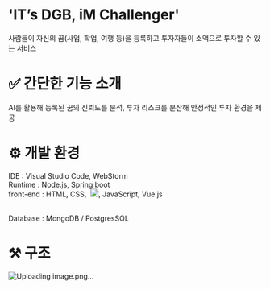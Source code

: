 # 'IT’s DGB, iM Challenger' 
사람들이 자신의 꿈(사업, 학업, 여행 등)을 등록하고 투자자들이 소액으로 투자할 수 있는 서비스

# ✅ 간단한 기능 소개
AI를 활용해 등록된 꿈의 신뢰도를 분석,
투자 리스크를 분산해 안정적인 투자 환경을 제공

# ⚙️ 개발 환경
IDE : Visual Studio Code, WebStorm
<br>
Runtime : Node.js, Spring boot
<br>
front-end : HTML, CSS,  <img src="https://img.shields.io/badge/JavaScript-F7DF1E?style=flat&logo=JavaScript&logoColor=black"/>, JavaScript, Vue.js


<br>
Database : MongoDB / PostgresSQL


# ⚒️ 구조
![Uploading image.png…]()
